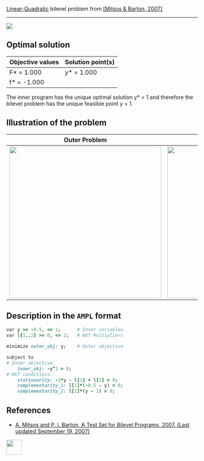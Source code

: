 [Linear-Quadratic](/BASBLib/LP-QP-problems) bilevel problem from [\[Mitsos & Barton, 2007\]][Mitsos & Barton, 2007]

---

![](/BASBLib/images/mb_2007_04_eq.jpg)

## Optimal solution

Objective values   | Solution point(s) |
------------------ | ----------------- |
F* = 1.000         | _y_* = 1.000      |
f* = -1.000        |                   |

The inner program has the unique optimal solution y* = 1 and therefore the bilevel problem has the unique feasible point y = 1.

## Illustration of the problem

Outer Problem    | Inner Problem    |
---------------- | ---------------- |
<img src="/BASBLib/images/mb_2007_04_outer.jpg" width="400"> | <img src="/BASBLib/images/mb_2007_04_inner.jpg" width="400"> |

## Description in the `AMPL` format

```ruby
var y >= -0.5, <= 1;      # Inner variables
var l{1..2} >= 0, <= 2;   # KKT Multipliers

minimize outer_obj: y;    # Outer objective

subject to
# Inner objective:
    inner_obj: -y^2 = 0;
# KKT conditions:
    stationarity: -2*y - l[1] + l[2] = 0;
    complementarity_1: l[1]*(-0.5 - y) = 0;
    complementarity_2: l[2]*(y - 1) = 0;
```

##  References

 - [A. Mitsos and P. I. Barton, A Test Set for Bilevel Programs, 2007. (Last updated September 19, 2007)](https://www.researchgate.net/publication/228455291_A_test_set_for_bilevel_programs)

[<img src="http://www.interupgrade.com/images/pfeil-backbutton.png" width="40" height="40">](/BASBLib/LP-QP-problems "Back to summary of LP-QP bilevel problems")

[Mitsos & Barton, 2007]: https://www.researchgate.net/publication/228455291_A_test_set_for_bilevel_programs

